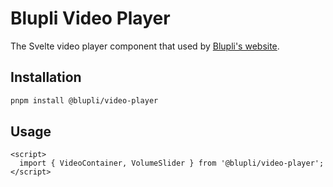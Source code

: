 # Blupli Video Player
The Svelte video player component that used by [Blupli's website](https://blupli.com/).

## Installation
```bash
pnpm install @blupli/video-player
```

## Usage
```svelte
<script>
  import { VideoContainer, VolumeSlider } from '@blupli/video-player';
</script>
```